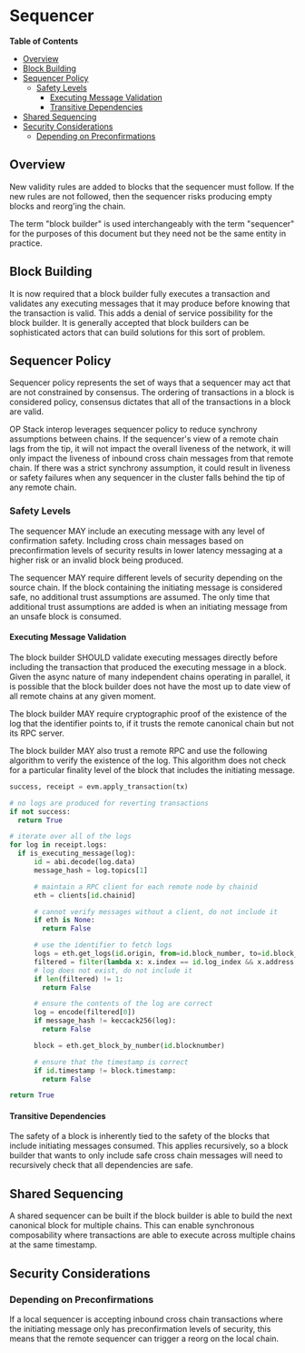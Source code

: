 # Sequencer

<!-- START doctoc generated TOC please keep comment here to allow auto update -->
<!-- DON'T EDIT THIS SECTION, INSTEAD RE-RUN doctoc TO UPDATE -->
**Table of Contents**

- [Overview](#overview)
- [Block Building](#block-building)
- [Sequencer Policy](#sequencer-policy)
  - [Safety Levels](#safety-levels)
    - [Executing Message Validation](#executing-message-validation)
    - [Transitive Dependencies](#transitive-dependencies)
- [Shared Sequencing](#shared-sequencing)
- [Security Considerations](#security-considerations)
  - [Depending on Preconfirmations](#depending-on-preconfirmations)

<!-- END doctoc generated TOC please keep comment here to allow auto update -->

## Overview

New validity rules are added to blocks that the sequencer must follow. If the
new rules are not followed, then the sequencer risks producing empty blocks
and reorg'ing the chain.

The term "block builder" is used interchangeably with the term "sequencer" for the purposes of this document but
they need not be the same entity in practice.

## Block Building

It is now required that a block builder fully executes a transaction and validates any executing messages
that it may produce before knowing that the transaction is valid. This adds a denial of service possibility
for the block builder. It is generally accepted that block builders can be sophisticated actors that can
build solutions for this sort of problem.

## Sequencer Policy

Sequencer policy represents the set of ways that a sequencer may act that are not constrained by consensus.
The ordering of transactions in a block is considered policy, consensus dictates that all of the transactions
in a block are valid.

OP Stack interop leverages sequencer policy to reduce synchrony assumptions between chains.
If the sequencer's view of a remote chain lags from the tip, it will not impact the overall liveness of
the network, it will only impact the liveness of inbound cross chain messages from that remote chain.
If there was a strict synchrony assumption, it could result in liveness or safety failures when any sequencer
in the cluster falls behind the tip of any remote chain.

### Safety Levels

The sequencer MAY include an executing message with any level of confirmation safety.
Including cross chain messages based on preconfirmation levels of security results
in lower latency messaging at a higher risk or an invalid block being produced.

The sequencer MAY require different levels of security depending on the source chain.
If the block containing the initiating message is considered safe, no additional trust
assumptions are assumed. The only time that additional trust assumptions are added is
when an initiating message from an unsafe block is consumed.

#### Executing Message Validation

The block builder SHOULD validate executing messages directly before including the transaction
that produced the executing message in a block. Given the async nature of many independent chains
operating in parallel, it is possible that the block builder does not have the most up to date
view of all remote chains at any given moment.

The block builder MAY require cryptographic proof of the existence of the log
that the identifier points to, if it trusts the remote canonical chain but not its RPC server.

The block builder MAY also trust a remote RPC and use the following algorithm to verify the
existence of the log. This algorithm does not check for a particular finality level of the
block that includes the initiating message.

```python
success, receipt = evm.apply_transaction(tx)

# no logs are produced for reverting transactions
if not success:
  return True

# iterate over all of the logs
for log in receipt.logs:
  if is_executing_message(log):
      id = abi.decode(log.data)
      message_hash = log.topics[1]

      # maintain a RPC client for each remote node by chainid
      eth = clients[id.chainid]

      # cannot verify messages without a client, do not include it
      if eth is None:
        return False

      # use the identifier to fetch logs
      logs = eth.get_logs(id.origin, from=id.block_number, to=id.block_number)
      filtered = filter(lambda x: x.index == id.log_index && x.address == id.origin)
      # log does not exist, do not include it
      if len(filtered) != 1:
        return False

      # ensure the contents of the log are correct
      log = encode(filtered[0])
      if message_hash != keccack256(log):
        return False

      block = eth.get_block_by_number(id.blocknumber)

      # ensure that the timestamp is correct
      if id.timestamp != block.timestamp:
        return False

return True
```

#### Transitive Dependencies

The safety of a block is inherently tied to the safety of the blocks that include initiating messages
consumed. This applies recursively, so a block builder that wants to only include safe cross chain
messages will need to recursively check that all dependencies are safe.

## Shared Sequencing

A shared sequencer can be built if the block builder is able to build the next canonical block
for multiple chains. This can enable synchronous composability where transactions are able
to execute across multiple chains at the same timestamp.

## Security Considerations

### Depending on Preconfirmations

If a local sequencer is accepting inbound cross chain transactions where the initiating message only has preconfirmation
levels of security, this means that the remote sequencer can trigger a reorg on the local chain.
